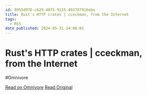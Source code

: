 ```yaml
---
id: 8955d976-cb29-48f5-9155-493787916ebe
title: Rust's HTTP crates | cceckman, from the Internet
tags:
  - RSS
date_published: 2024-05-31 14:06:01
---
```


# Rust's HTTP crates | cceckman, from the Internet
#Omnivore

[Read on Omnivore](https://omnivore.app/me/rust-s-http-crates-cceckman-from-the-internet-18fd069cdd8)
[Read Original](https://cceckman.com/writing/rust-http-crates/)



